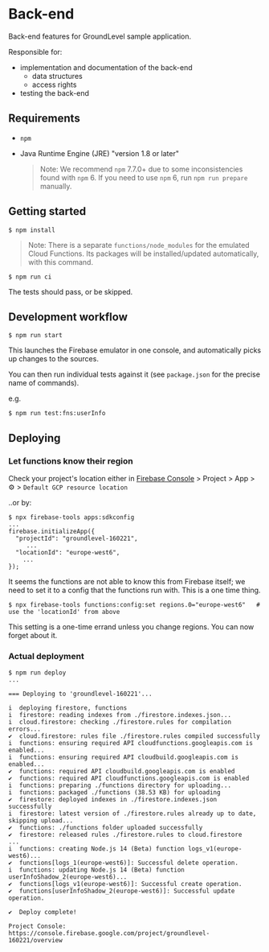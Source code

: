 # Back-end

Back-end features for GroundLevel sample application.

Responsible for:

- implementation and documentation of the back-end
   - data structures
   - access rights
- testing the back-end


## Requirements

- `npm`
- Java Runtime Engine (JRE) "version 1.8 or later"

   >Note: We recommend `npm` 7.7.0+ due to some inconsistencies found with `npm` 6. If you need to use `npm` 6, run `npm run prepare` manually.

<!-- 
developed with:
- macOS 11.4
- node 16.x
- npm 7.x
-->

## Getting started

```
$ npm install
```

>Note: There is a separate `functions/node_modules` for the emulated Cloud Functions. Its packages will be installed/updated automatically, with this command.

```
$ npm run ci
```

The tests should pass, or be skipped.

## Development workflow

```
$ npm run start
```

This launches the Firebase emulator in one console, and automatically picks up changes to the sources.

You can then run individual tests against it (see `package.json` for the precise name of commands).

e.g. 

```
$ npm run test:fns:userInfo
```

## Deploying

### Let functions know their region

Check your project's location either in [Firebase Console](https://console.firebase.google.com) > Project > App > ⚙️ > `Default GCP resource location`

..or by:

```
$ npx firebase-tools apps:sdkconfig
...
firebase.initializeApp({
  "projectId": "groundlevel-160221",
   	 ...
  "locationId": "europe-west6",
    ...
});
```

It seems the functions are not able to know this from Firebase itself; we need to set it to a config that the functions run with. This is a one time thing.

```
$ npx firebase-tools functions:config:set regions.0="europe-west6"   # use the 'locationId' from above
```

This setting is a one-time errand unless you change regions. You can now forget about it.


### Actual deployment

```
$ npm run deploy
...

=== Deploying to 'groundlevel-160221'...

i  deploying firestore, functions
i  firestore: reading indexes from ./firestore.indexes.json...
i  cloud.firestore: checking ./firestore.rules for compilation errors...
✔  cloud.firestore: rules file ./firestore.rules compiled successfully
i  functions: ensuring required API cloudfunctions.googleapis.com is enabled...
i  functions: ensuring required API cloudbuild.googleapis.com is enabled...
✔  functions: required API cloudbuild.googleapis.com is enabled
✔  functions: required API cloudfunctions.googleapis.com is enabled
i  functions: preparing ./functions directory for uploading...
i  functions: packaged ./functions (38.53 KB) for uploading
✔  firestore: deployed indexes in ./firestore.indexes.json successfully
i  firestore: latest version of ./firestore.rules already up to date, skipping upload...
✔  functions: ./functions folder uploaded successfully
✔  firestore: released rules ./firestore.rules to cloud.firestore
...
i  functions: creating Node.js 14 (Beta) function logs_v1(europe-west6)...
✔  functions[logs_1(europe-west6)]: Successful delete operation. 
i  functions: updating Node.js 14 (Beta) function userInfoShadow_2(europe-west6)...
✔  functions[logs_v1(europe-west6)]: Successful create operation. 
✔  functions[userInfoShadow_2(europe-west6)]: Successful update operation. 

✔  Deploy complete!

Project Console: https://console.firebase.google.com/project/groundlevel-160221/overview
```


